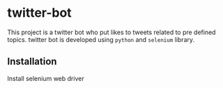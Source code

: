 # twitter-bot

This project is a twitter bot who put likes to tweets related to pre defined topics. twitter bot is developed using `python` and `selenium` library.

## Installation

Install selenium web driver

